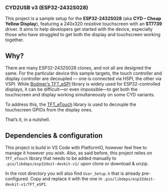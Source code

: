 ### CYD2USB v3 (ESP32-2432S028)

This project is a sample setup for the **ESP32-2432S028** (aka **CYD – Cheap Yellow Display**), featuring a 240x320 resistive touchscreen with an **ST7739** driver. It aims to help developers get started with the device, especially those who have struggled to get both the display and touchscreen working together.

## Why?

There are many ESP32-2432S028 clones, and not all are designed the same. For the particular device this sample targets, the touch controller and display controller are decoupled — one is connected via HSPI, the other via VSPI. While [Bodmer’s TFT_eSPI](https://github.com/Bodmer/TFT_eSPI) library is widely used for ESP32-controlled displays, it can be difficult—or even impossible—to get both the touchscreen and display working simultaneously on some CYD variants.

To address this, the [TFT_eTouch](https://github.com/achillhasler/TFT_eTouch) library is used to decouple the touchscreen GPIOs from the display ones.

That’s it, in a nutshell.

## Dependencies & configuration

This project is build in VS Code with PlatformIO, however feel free to manage it however you wish. Also, as said before, this project relies on ``TFT_eTouch`` library that needs to be added manually to ``.pio/libdeps/esp32doit-devkit-v1/`` upon clone or download & unzip. 

In the root directory you will also find ``User_Setup.h`` that is already pre-configured. Copy and replace it with the one in ``.pio/libdeps/esp32doit-devkit-v1/TFT_eSPI``.
